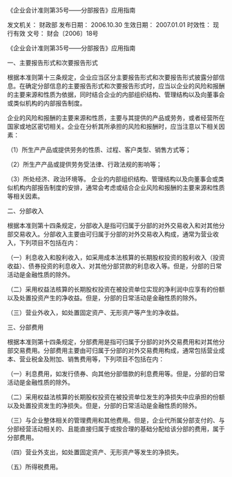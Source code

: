 
	
		
	
《企业会计准则第35号——分部报告》应用指南
	
	
发文机关：	财政部
发布日期：	2006.10.30
生效日期：	2007.01.01
时效性：	现行有效
文号：	财会〔2006〕18号
	
	

	
	

	
	

《企业会计准则第35号——分部报告》应用指南

一、主要报告形式和次要报告形式

根据本准则第十三条规定，企业应当区分主要报告形式和次要报告形式披露分部信息。在确定分部信息的主要报告形式和次要报告形式时，应当以企业的风险和报酬的主要来源和性质为依据，同时结合企业的内部组织结构、管理结构以及向董事会或类似机构的内部报告制度。

企业的风险和报酬的主要来源和性质，主要与其提供的产品或劳务，或者经营所在国家或地区密切相关。企业在分析其所承担的风险和报酬时，应当注意以下相关因素：

（1）所生产产品或提供劳务的性质、过程、客户类型、销售方式等；

（2）所生产产品或提供劳务受法律、行政法规的影响等；

（3）所处经济、政治环境等。 企业的内部组织结构、管理结构以及向董事会或类似机构内部报告制度的安排，通常会考虑或结合企业风险和报酬的主要来源和性质等相关因素。

二、分部收入

根据本准则第十四条规定，分部收入是指可归属于分部的对外交易收入和对其他分部交易收入。分部收入主要由可归属于分部的对外交易收入构成，通常为营业收入，下列项目不包括在内：

（一）利息收入和股利收入，如采用成本法核算的长期股权投资的股利收入（投资收益）、债券投资的利息收入、对其他分部贷款的利息收入等。但是，分部的日常活动是金融性质的除外。

（二）采用权益法核算的长期股权投资在被投资单位实现的净利润中应享有的份额以及处置投资产生的净收益。但是，分部的日常活动是金融性质的除外。

（三）营业外收入，如处置固定资产、无形资产等产生的净收益。

三、分部费用

根据本准则第十四条规定，分部费用是指可归属于分部的对外交易费用和对其他分部交易费用。分部费用主要由可归属于分部的对外交易费用构成，通常包括营业成本、营业税金及附加、销售费用等，下列项目不包括在内：

（一）利息费用，如发行债券、向其他分部借款的利息费用等。但是，分部的日常活动是金融性质的除外。

（二）采用权益法核算的长期股权投资在被投资单位发生的净损失中应承担的份额以及处置投资发生的净损失。但是，分部的日常活动是金融性质的除外。

（三）与企业整体相关的管理费用和其他费用。但是，企业代所属分部支付的、与分部经营活动相关的、且能直接归属于或按合理的基础分配给该分部的费用，属于分部费用。

（四）营业外支出，如处置固定资产、无形资产等发生的净损失。

（五）所得税费用。
